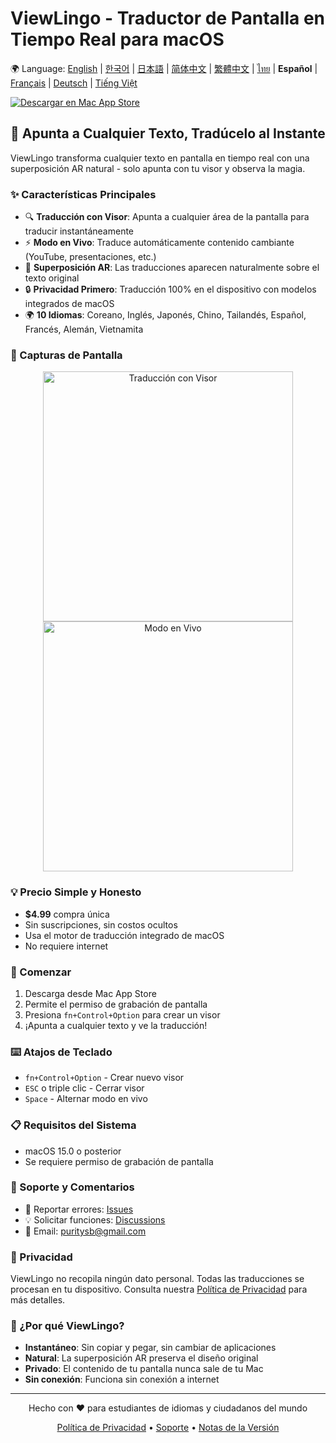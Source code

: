 # ViewLingo - Traductor de Pantalla en Tiempo Real para macOS

🌍 Language: [English](../README.md) | [한국어](README-ko.md) | [日本語](README-ja.md) | [简体中文](README-zh-Hans.md) | [繁體中文](README-zh-Hant.md) | [ไทย](README-th.md) | **Español** | [Français](README-fr.md) | [Deutsch](README-de.md) | [Tiếng Việt](README-vi.md)

[![Descargar en Mac App Store](https://developer.apple.com/app-store/marketing/guidelines/images/badge-download-on-the-mac-app-store.svg)](https://apps.apple.com/kr/app/viewlingo-%EC%8B%A4%EC%8B%9C%EA%B0%84-%ED%99%94%EB%A9%B4-%EB%B2%88%EC%97%AD%EA%B8%B0/id6749508592?mt=12)

## 🎯 Apunta a Cualquier Texto, Tradúcelo al Instante

ViewLingo transforma cualquier texto en pantalla en tiempo real con una superposición AR natural - solo apunta con tu visor y observa la magia.

### ✨ Características Principales
- 🔍 **Traducción con Visor**: Apunta a cualquier área de la pantalla para traducir instantáneamente
- ⚡ **Modo en Vivo**: Traduce automáticamente contenido cambiante (YouTube, presentaciones, etc.)
- 🎨 **Superposición AR**: Las traducciones aparecen naturalmente sobre el texto original
- 🔒 **Privacidad Primero**: Traducción 100% en el dispositivo con modelos integrados de macOS
- 🌍 **10 Idiomas**: Coreano, Inglés, Japonés, Chino, Tailandés, Español, Francés, Alemán, Vietnamita

### 📸 Capturas de Pantalla

<p align="center">
  <img src="images/viewfinder-demo.png" width="400" alt="Traducción con Visor">
  <img src="images/live-mode.png" width="400" alt="Modo en Vivo">
</p>

### 💡 Precio Simple y Honesto
- **$4.99** compra única
- Sin suscripciones, sin costos ocultos
- Usa el motor de traducción integrado de macOS
- No requiere internet

### 🚀 Comenzar
1. Descarga desde Mac App Store
2. Permite el permiso de grabación de pantalla
3. Presiona `fn+Control+Option` para crear un visor
4. ¡Apunta a cualquier texto y ve la traducción!

### ⌨️ Atajos de Teclado
- `fn+Control+Option` - Crear nuevo visor
- `ESC` o triple clic - Cerrar visor
- `Space` - Alternar modo en vivo

### 📋 Requisitos del Sistema
- macOS 15.0 o posterior
- Se requiere permiso de grabación de pantalla

### 📮 Soporte y Comentarios
- 🐛 Reportar errores: [Issues](https://github.com/puritysb/ViewLingo/issues)
- 💡 Solicitar funciones: [Discussions](https://github.com/puritysb/ViewLingo/discussions)
- 📧 Email: puritysb@gmail.com

### 🔐 Privacidad
ViewLingo no recopila ningún dato personal. Todas las traducciones se procesan en tu dispositivo. Consulta nuestra [Política de Privacidad](PRIVACY-es.md) para más detalles.

### 🌟 ¿Por qué ViewLingo?
- **Instantáneo**: Sin copiar y pegar, sin cambiar de aplicaciones
- **Natural**: La superposición AR preserva el diseño original
- **Privado**: El contenido de tu pantalla nunca sale de tu Mac
- **Sin conexión**: Funciona sin conexión a internet

---

<p align="center">
Hecho con ❤️ para estudiantes de idiomas y ciudadanos del mundo
</p>

<p align="center">
  <a href="PRIVACY-es.md">Política de Privacidad</a> •
  <a href="SUPPORT-es.md">Soporte</a> •
  <a href="https://github.com/puritysb/ViewLingo/releases">Notas de la Versión</a>
</p>